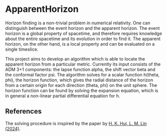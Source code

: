 # ApparentHorizon

Horizon finding is a non-trivial problem in numerical relativity. One can distinguish between the event horizon and the apparent horizon. The event horizon is a global property of spacetime, and therefore requires knowledge about the entire spacetime and its evolution in order to find it. The apparent horizon, on the other hand, is a local property and can be evaluated on a single timeslice.

This project aims to develop an algorithm which is able to locate the apparent horizon from a particular metric. Currently its input consists of the ADM 3+1 components: the lapse function alpha, the shift vector beta and the conformal factor psi. The algorithm solves for a scalar function h(theta, phi), the horizon function, which gives the radial distance of the horizon from a certain origin for each direction (theta, phi) on the unit sphere. The horizon function can be found by solving the expansion equation, which is in general a non-linear partial differential equation for h.

## References

The solving procedure is inspired by the paper by [H. K. Hui, L. M. Lin (2024)](https://arxiv.org/abs/2404.16511).
